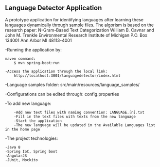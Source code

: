 

Language Detector Application
------------------------------

A prototype application for identifying languages after learning these languages dynamically through sample files. 
The algorism is based on the research paper: 
	N-Gram-Based Text Categorization
	William B. Cavnar and John M. Trenkle
	Environmental Research Institute of Michigan
	P.O. Box 134001
	Ann Arbor MI 48113-4001


-Running the application by:
	
	maven command:
		$ mvn spring-boot:run

	-Access the application through the local link:
		http://localhost:3001/languagedetector/index.html
		
-Language samples folder:
		src/main/resources/language_samples/

-Configurations can be edited through: 
		config.properties

-To add new language:
		
		-Add new text files with naming convention: LANGUAGE.[n].txt
		-Fill in the text files with texts from the new language
		-Start the application
		-The new language will be updated in the Available Languages list in the home page
		 
		 
-The project technologies:
  
    -Java 8
    -Spring IoC, Spring boot
    -AngularJS
    -JUnit, Mockito

